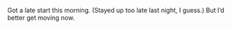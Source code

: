 Got a late start this morning. (Stayed up too late last night, I guess.) But I’d better get moving now.